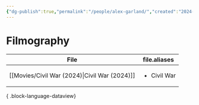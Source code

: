 ```yaml
---
{"dg-publish":true,"permalink":"/people/alex-garland/","created":"2024-06-17","updated":"2025-03-13"}
---
```



# Filmography

| File                                             | file.aliases                |
| ------------------------------------------------ | --------------------------- |
| [[Movies/Civil War (2024)\|Civil War (2024)]] | <ul><li>Civil War</li></ul> |

{ .block-language-dataview}
